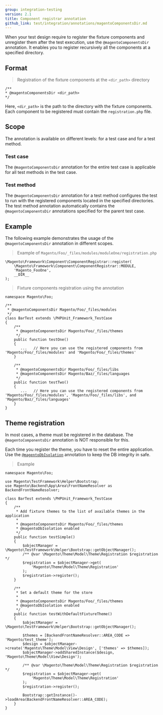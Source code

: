 ```yaml
---
group: integration-testing
version: 2.1
title: Component registrar annotation
github_link: test/integration/annotations/magentoComponentsDir.md
---
```


When your test design require to register the fixture components and unregister them after the test execution, use the `@magentoComponentsDir` annotation.
It enables you to register recursively all the components at a specified directory.

## Format

> Registration of the fixture components at the `<dir_path>` directory

```php?start_inline=1
/**
* @magentoComponentsDir <dir_path>
*/
```

Here, `<dir_path>` is the path to the directory with the fixture components.
Each component to be registered must contain the `registration.php` file.

## Scope

The annotation is available on different levels: for a test case and for a test method.

### Test case

The `@magentoComponentsDir` annotation for the entire test case is applicable for all test methods in the test case.

### Test method

The `@magentoComponentsDir` annotation for a test method configures the test to run with the registered components located in the specified directories.
The test method annotation automatically contains the `@magentoComponentsDir` annotations specified for the parent test case.

## Example

The following example demonstrates the usage of the `@magentoComponentsDir` annotation in different scopes.
 
> Example of `Magento/Foo/_files/modules/moduleOne/registration.php`

```php?start_inline=1
\Magento\Framework\Component\ComponentRegistrar::register(
    \Magento\Framework\Component\ComponentRegistrar::MODULE,
    'Magento_FooOne',
    __DIR__
);
```

> Fixture components registration using the annotation

```php?start_inline=1
namespace Magento\Foo;
 
/**
 * @magentoComponentsDir Magento/Foo/_files/modules
 */
class BarTest extends \PHPUnit_Framework_TestCase
{
    /**
     * @magentoComponentsDir Magento/Foo/_files/themes
     */
    public function testOne()
    {
       ...   // Here you can use the registered components from 'Magento/Foo/_files/modules' and 'Magento/Foo/_files/themes'
    }
 
    /**
     * @magentoComponentsDir Magento/Foo/_files/libs
     * @magentoComponentsDir Magento/Baz/_files/languages
     */
    public function testTwo()
    {
       ...   // Here you can use the registered components from 'Magento/Foo/_files/modules', 'Magento/Foo/_files/libs', and 'Magento/Baz/_files/languages'
    }
}
```

## Theme registration

In most cases, a theme must be registered in the database.
The `@magentoComponentsDir` annotation is NOT responsible for this.

Each time you register the theme, you have to reset the entire application.
Use the [`@magentoDbIsolation`] annotation to keep the DB integrity in safe.

> Example

```php?start_inline=1
namespace Magento\Foo;
 
use Magento\TestFramework\Helper\Bootstrap;
use Magento\Backend\App\Area\FrontNameResolver as BackendFrontNameResolver;
 
class BarTest extends \PHPUnit_Framework_TestCase
{
    /**
     * Add fixture themes to the list of available themes in the application
     *
     * @magentoComponentsDir Magento/Foo/_files/themes
     * @magentoDbIsolation enabled
     */
    public function testSimple()
    {
        $objectManager = \Magento\TestFramework\Helper\Bootstrap::getObjectManager();
        /** @var \Magento\Theme\Model\Theme\Registration $registration */
        $registration = $objectManager->get(
            'Magento\Theme\Model\Theme\Registration'
        );
        $registration->register();
    }
 
    /**
     * Set a default theme for the store
     *
     * @magentoComponentsDir Magento/Foo/_files/themes
     * @magentoDbIsolation enabled
     */
    public function testWithDefaultFixtureTheme()
    {
        $objectManager = \Magento\TestFramework\Helper\Bootstrap::getObjectManager();
 
        $themes = [BackendFrontNameResolver::AREA_CODE => 'Magento/test_theme'];
        $design = $objectManager->create('Magento\Theme\Model\View\Design', ['themes' => $themes]);
        $objectManager->addSharedInstance($design, 'Magento\Theme\Model\View\Design');
 
        /** @var \Magento\Theme\Model\Theme\Registration $registration */
        $registration = $objectManager->get(
            'Magento\Theme\Model\Theme\Registration'
        );
        $registration->register();
 
        Bootstrap::getInstance()->loadArea(BackendFrontNameResolver::AREA_CODE);
    }
}
```

<!-- Link definitions -->

[`@magentoDbIsolation`]: ./magentoDbIsolation.html